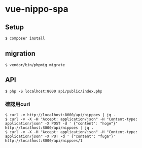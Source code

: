 # vue-nippo-spa

## Setup
```sh
$ composer install
```

## migration
```
$ vendor/bin/phpmig migrate
```

## API
```
$ php -S localhost:8000 api/public/index.php
```

### 確認用curl
```
$ curl -v http://localhost:8000/api/nippoes | jq .
$ curl -v -X -H "Accept: application/json" -H "Content-type: application/json" -X POST -d ' {"content": "hoge"}' http://localhost:8000/api/nippoes | jq .
$ curl -v -X -H "Accept: application/json" -H "Content-type: application/json" -X PUT -d ' {"content": "fuga"}' http://localhost:8000/api/nippoes/1
```
